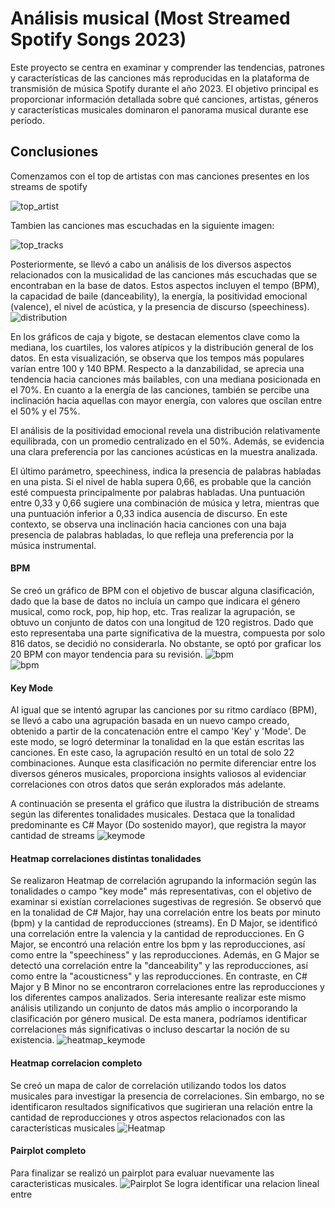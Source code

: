 
# Análisis musical (Most Streamed Spotify Songs 2023)

Este proyecto se centra en examinar y comprender las tendencias, patrones y características de las canciones más reproducidas en la plataforma de transmisión de música Spotify durante el año 2023. El objetivo principal es proporcionar información detallada sobre qué canciones, artistas, géneros y características musicales dominaron el panorama musical durante ese período.


## Conclusiones
Comenzamos con el top de artistas con mas canciones presentes en los streams de spotify

![top_artist](https://github.com/IvesCaceres/spotify-project/blob/main/Files/top%20artist.jpg?raw=true)

Tambien las canciones mas escuchadas en la siguiente imagen:

![top_tracks](https://github.com/IvesCaceres/spotify-project/blob/main/Files/top%20songs.jpg?raw=true)

Posteriormente, se llevó a cabo un análisis de los diversos aspectos relacionados con la musicalidad de las canciones más escuchadas que se encontraban en la base de datos. Estos aspectos incluyen el tempo (BPM), la capacidad de baile (danceability), la energía, la positividad emocional (valence), el nivel de acústica, y la presencia de discurso (speechiness).
![distribution](https://github.com/IvesCaceres/spotify-project/blob/main/Files/plots%20distribution.png?raw=true)

En los gráficos de caja y bigote, se destacan elementos clave como la mediana, los cuartiles, los valores atípicos y la distribución general de los datos. En esta visualización, se observa que los tempos más populares varían entre 100 y 140 BPM. Respecto a la danzabilidad, se aprecia una tendencia hacia canciones más bailables, con una mediana posicionada en el 70%. En cuanto a la energía de las canciones, también se percibe una inclinación hacia aquellas con mayor energía, con valores que oscilan entre el 50% y el 75%.

El análisis de la positividad emocional revela una distribución relativamente equilibrada, con un promedio centralizado en el 50%. Además, se evidencia una clara preferencia por las canciones acústicas en la muestra analizada.

El último parámetro, speechiness, indica la presencia de palabras habladas en una pista. Si el nivel de habla supera 0,66, es probable que la canción esté compuesta principalmente por palabras habladas. Una puntuación entre 0,33 y 0,66 sugiere una combinación de música y letra, mientras que una puntuación inferior a 0,33 indica ausencia de discurso. En este contexto, se observa una inclinación hacia canciones con una baja presencia de palabras habladas, lo que refleja una preferencia por la música instrumental.

#### BPM
Se creó un gráfico de BPM con el objetivo de buscar alguna clasificación, dado que la base de datos no incluía un campo que indicara el género musical, como rock, pop, hip hop, etc. Tras realizar la agrupación, se obtuvo un conjunto de datos con una longitud de 120 registros. Dado que esto representaba una parte significativa de la muestra, compuesta por solo 816 datos, se decidió no considerarla. No obstante, se optó por graficar los 20 BPM con mayor tendencia para su revisión.
![bpm](https://github.com/IvesCaceres/spotify-project/blob/main/Files/plot%20bpm%20x%20streams.png?raw=true)   
![bpm](https://github.com/IvesCaceres/spotify-project/blob/main/Files/pie%20bpm.png?raw=true)   
#### Key Mode
Al igual que se intentó agrupar las canciones por su ritmo cardíaco (BPM), se llevó a cabo una agrupación basada en un nuevo campo creado, obtenido a partir de la concatenación entre el campo 'Key' y 'Mode'. De este modo, se logró determinar la tonalidad en la que están escritas las canciones. En este caso, la agrupación resultó en un total de solo 22 combinaciones. Aunque esta clasificación no permite diferenciar entre los diversos géneros musicales, proporciona insights valiosos al evidenciar correlaciones con otros datos que serán explorados más adelante.

A continuación se presenta el gráfico que ilustra la distribución de streams según las diferentes tonalidades musicales. Destaca que la tonalidad predominante es C# Mayor (Do sostenido mayor), que registra la mayor cantidad de streams
![keymode](https://github.com/IvesCaceres/spotify-project/blob/main/Files/streams%20x%20keymode.png?raw=true)
#### Heatmap correlaciones distintas tonalidades

Se realizaron Heatmap de correlación agrupando la información según las tonalidades o campo "key mode" más representativas, con el objetivo de examinar si existían correlaciones sugestivas de regresión. Se observó que en la tonalidad de C# Major, hay una correlación entre los beats por minuto (bpm) y la cantidad de reproducciones (streams). En D Major, se identificó una correlación entre la valencia y la cantidad de reproducciones. En G Major, se encontró una relación entre los bpm y las reproducciones, así como entre la "speechiness" y las reproducciones. Además, en G Major se detectó una correlación entre la "danceability" y las reproducciones, así como entre la "acousticness" y las reproducciones. En contraste, en C# Major y B Minor no se encontraron correlaciones entre las reproducciones y los diferentes campos analizados.
Seria interesante realizar este mismo análisis utilizando un conjunto de datos más amplio o incorporando la clasificación por género musical. De esta manera, podríamos identificar correlaciones más significativas o incluso descartar la noción de su existencia.
![heatmap_keymode](https://github.com/IvesCaceres/spotify-project/blob/main/Files/heatmap%20por%20key.png?raw=true)
#### Heatmap correlacion completo
Se creó un mapa de calor de correlación utilizando todos los datos musicales para investigar la presencia de correlaciones. Sin embargo, no se identificaron resultados significativos que sugirieran una relación entre la cantidad de reproducciones y otros aspectos relacionados con las características musicales
![Heatmap](https://github.com/IvesCaceres/spotify-project/blob/main/Files/heatmap%20all.png?raw=true)
#### Pairplot completo
Para finalizar se realizó un pairplot para evaluar nuevamente las caracteristicas musicales.
![Pairplot](https://github.com/IvesCaceres/spotify-project/blob/main/Files/pairplot.png?raw=true) 
Se logra identificar una relacion lineal entre 
